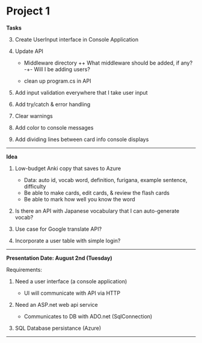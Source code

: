 # Project 1

**Tasks**

3. Create UserInput interface in Console Application


4. Update API
    - Middleware directory
        ++ What middleware should be added, if any?
            -+- Will I be adding users?

    - clean up program.cs in API


5. Add input validation everywhere that I take user input
6. Add try/catch & error handling
7. Clear warnings
8. Add color to console messages
9. Add dividing lines between card info console displays

--------------------------------------------------------------------------------

**Idea**
1. Low-budget Anki copy that saves to Azure
    - Data: auto id, vocab word, definition, furigana, example sentence, 
        difficulty
    - Be able to make cards, edit cards, & review the flash cards
    - Be able to mark how well you know the word


2. Is there an API with Japanese vocabulary that I can auto-generate vocab?


3. Use case for Google translate API?


4. Incorporate a user table with simple login?


--------------------------------------------------------------------------------

**Presentation Date: August 2nd (Tuesday)**

Requirements:
1. Need a user interface (a console application)
    - UI will communicate with API via HTTP

2. Need an ASP.net web api service
    - Communicates to DB with ADO.net (SqlConnection)

3. SQL Database persistance (Azure)



--------------------------------------------------------------------------------
